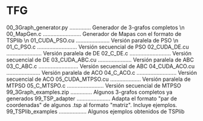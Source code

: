 # TFG

00_3Graph_generator.py .............. Generador de 3-grafos completos \n
00_MapGen.c ......................... Generador de Mapas con el formato de TSPlib \n
01_CUDA_PSO.cu ...................... Versión paralela de PSO \n
01_C_PSO.c .......................... Versión secuencial de PSO
02_CUDA_DE.cu ....................... Versión paralela de DE
02_C_DE.c ........................... Versión secuencial de DE
03_CUDA_ABC.cu ...................... Versión paralela de ABC
03_C_ABC.c .......................... Versión secuencial de ABC
04_CUDA_ACO.cu ...................... Versión paralela de ACO
04_C_ACO.c .......................... Versión secuencial de ACO
05_CUDA_MTPSO.cu .................... Versión paralela de MTPSO
05_C_MTSPO.c ........................ Versión secuencial de MTPSO
99_3Graph_examples.zip .............. Algunos 3-grafos completos ya generados
99_TSP_adapter ...................... Adapta el formato "par de coordenadas" de algunos .tsp al formato "matriz". Incluye ejemplos.
99_TSPlib_examples .................. Algunos ejemplos obtenidos de TSPlib
